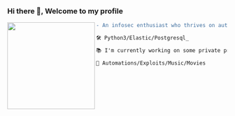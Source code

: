 ###         Hi there 👋, Welcome to my profile
<img align="left" height="200" src="https://media.giphy.com/media/v1.Y2lkPTc5MGI3NjExZ3ozOXhzenFiZ243NHVkYW1iOXZnNzc2Y2ZjbndqaXdjcm4ydXpjMiZlcD12MV9pbnRlcm5hbF9naWZfYnlfaWQmY3Q9Zw/3o6Zt6ML6BklcajjsA/giphy.gif">

```diff
- An infosec enthusiast who thrives on automation

🛠 Python3/Elastic/Postgresql_

📚 I'm currently working on some private projects that I hope to share soon.

🌱 Automations/Exploits/Music/Movies
```
